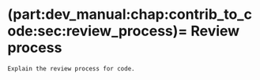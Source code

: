 (part:dev_manual:chap:contrib_to_code:sec:review_process)=
Review process
==============

```{todo}
Explain the review process for code.
```